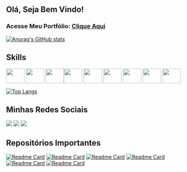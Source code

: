 ## Olá, Seja Bem Vindo!
### Acesse Meu Portfólio: <a href="https://sites.google.com/view/antonio-rocha/p%C3%A1gina-inicial"> Clique Aqui</a>

[![Anurag's GitHub stats](https://github-readme-stats.vercel.app/api?username=antonioscript&show_icons=true&theme=tokyonight)](https://github.com/antonioscript/github-readme-stats)

## Skills

<img align ="center" height = "40" width = "50"  src="https://cdn.jsdelivr.net/gh/devicons/devicon/icons/dotnetcore/dotnetcore-original.svg" /> <img align ="center" height = "40" width = "50"  src="https://cdn.jsdelivr.net/gh/devicons/devicon/icons/csharp/csharp-original.svg" /> <img align ="center" height = "40" width = "50" src="https://cdn.jsdelivr.net/gh/devicons/devicon/icons/amazonwebservices/amazonwebservices-original-wordmark.svg" /><img align ="center" height = "40" width = "50"  src="https://cdn.jsdelivr.net/gh/devicons/devicon/icons/microsoftsqlserver/microsoftsqlserver-plain-wordmark.svg" /> <img align ="center" height = "40" width = "50"  src="https://cdn.jsdelivr.net/gh/devicons/devicon/icons/mysql/mysql-original.svg" /> 
<img align ="center" height = "40" width = "50"  src="https://cdn.jsdelivr.net/gh/devicons/devicon/icons/postgresql/postgresql-original.svg" /> 
<img align ="center" height = "40" width = "50"   src="https://cdn.jsdelivr.net/gh/devicons/devicon/icons/mongodb/mongodb-original-wordmark.svg" />
<img img align ="center" height = "40" width = "50" src="https://cdn.jsdelivr.net/gh/devicons/devicon/icons/git/git-original.svg" />
<img img align ="center" height = "40" width = "50" src="https://cdn.jsdelivr.net/gh/devicons/devicon/icons/angularjs/angularjs-original.svg" />
           
                   
          
[![Top Langs](https://github-readme-stats.vercel.app/api/top-langs/?username=antonioscript&layout=compact&theme=tokyonight)](https://github.com/antonioscript/github-readme-stats)

## Minhas Redes Sociais
[<img src="https://img.shields.io/badge/LinkedIn-0077B5?style=for-the-badge&logo=linkedin&logoColor=white">](https://www.linkedin.com/in/antoniorochadevs/)
[<img src="https://img.shields.io/badge/YouTube-FF0000?style=for-the-badge&logo=youtube&logoColor=white">](https://www.youtube.com/channel/UCLNSWTTuKQnQz5YgEWkAMkw)
[<img src="https://img.shields.io/badge/Gmail-D14836?style=for-the-badge&logo=gmail&logoColor=white">](https://malito:antoniojunior159@gmail.com/)


## Repositórios Importantes
[![Readme Card](https://github-readme-stats.vercel.app/api/pin/?username=antonioscript&repo=sistema_de_consulta_cadastro_CNPJ&theme=tokyonight)](https://github.com/antonioscript/sistema_de_consulta_cadastro_CNPJ)
[![Readme Card](https://github-readme-stats.vercel.app/api/pin/?username=antonioscript&repo=gerenciador_de_estoque_loja&theme=tokyonight)](https://github.com/antonioscript/gerenciador_de_estoque_loja)
[![Readme Card](https://github-readme-stats.vercel.app/api/pin/?username=antonioscript&repo=gestao_de_funcionarios.NET&theme=tokyonight)](https://github.com/antonioscript/gestao_de_funcionarios.NET)
[![Readme Card](https://github-readme-stats.vercel.app/api/pin/?username=antonioscript&repo=sistema_de_tarefas.NET&theme=tokyonight)](https://github.com/antonioscript/sistema_de_tarefas.NET)
[![Readme Card](https://github-readme-stats.vercel.app/api/pin/?username=antonioscript&repo=conversor_de_moedas&theme=tokyonight)](https://github.com/antonioscript/conversor_de_moedas)
[![Readme Card](https://github-readme-stats.vercel.app/api/pin/?username=antonioscript&repo=API_consultar_cep&theme=tokyonight)](https://github.com/antonioscript/API_consultar_cep)






